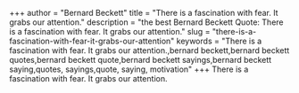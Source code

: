 +++
author = "Bernard Beckett"
title = "There is a fascination with fear. It grabs our attention."
description = "the best Bernard Beckett Quote: There is a fascination with fear. It grabs our attention."
slug = "there-is-a-fascination-with-fear-it-grabs-our-attention"
keywords = "There is a fascination with fear. It grabs our attention.,bernard beckett,bernard beckett quotes,bernard beckett quote,bernard beckett sayings,bernard beckett saying,quotes, sayings,quote, saying, motivation"
+++
There is a fascination with fear. It grabs our attention.
